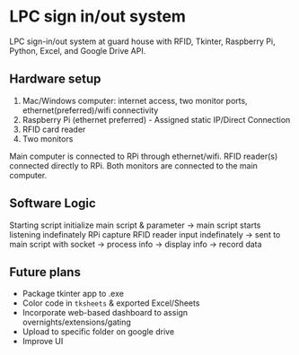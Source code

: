 # LPC sign in/out system
LPC sign-in/out system at guard house with RFID, Tkinter, Raspberry Pi, Python, Excel, and Google Drive API.

## Hardware setup
1. Mac/Windows computer: internet access, two monitor ports, ethernet(preferred)/wifi connectivity
2. Raspberry Pi (ethernet preferred) - Assigned static IP/Direct Connection
3. RFID card reader
4. Two monitors

Main computer is connected to RPi through ethernet/wifi.
RFID reader(s) connected directly to RPi.
Both monitors are connected to the main computer.

## Software Logic
Starting script initialize main script & parameter -> main script starts listening indefinately
RPi capture RFID reader input indefinately -> sent to main script with socket -> process info -> display info -> record data 

## Future plans
- Package tkinter app to .exe
- Color code in `tksheets` & exported Excel/Sheets
- Incorporate web-based dashboard to assign overnights/extensions/gating
- Upload to specific folder on google drive
- Improve UI 


